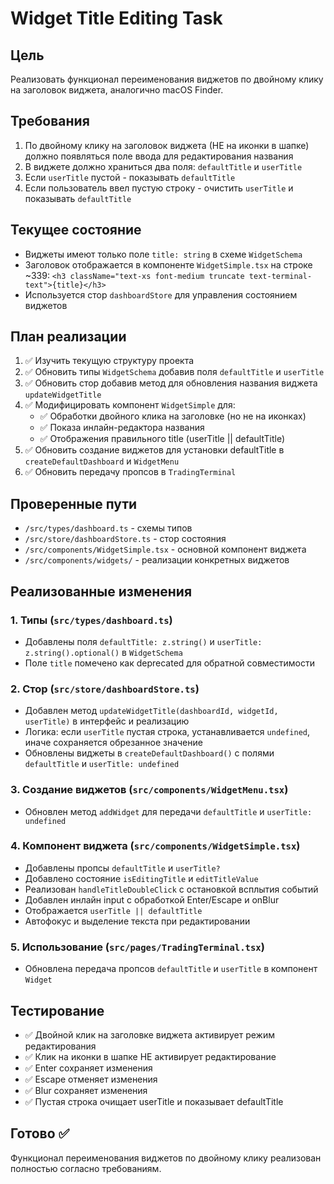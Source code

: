 # Widget Title Editing Task

## Цель
Реализовать функционал переименования виджетов по двойному клику на заголовок виджета, аналогично macOS Finder.

## Требования
1. По двойному клику на заголовок виджета (НЕ на иконки в шапке) должно появляться поле ввода для редактирования названия
2. В виджете должно храниться два поля: `defaultTitle` и `userTitle`
3. Если `userTitle` пустой - показывать `defaultTitle`
4. Если пользователь ввел пустую строку - очистить `userTitle` и показывать `defaultTitle`

## Текущее состояние
- Виджеты имеют только поле `title: string` в схеме `WidgetSchema`
- Заголовок отображается в компоненте `WidgetSimple.tsx` на строке ~339: `<h3 className="text-xs font-medium truncate text-terminal-text">{title}</h3>`
- Используется стор `dashboardStore` для управления состоянием виджетов

## План реализации
1. ✅ Изучить текущую структуру проекта
2. ✅ Обновить типы `WidgetSchema` добавив поля `defaultTitle` и `userTitle`
3. ✅ Обновить стор добавив метод для обновления названия виджета `updateWidgetTitle`
4. ✅ Модифицировать компонент `WidgetSimple` для:
   - ✅ Обработки двойного клика на заголовке (но не на иконках)
   - ✅ Показа инлайн-редактора названия
   - ✅ Отображения правильного title (userTitle || defaultTitle)
5. ✅ Обновить создание виджетов для установки defaultTitle в `createDefaultDashboard` и `WidgetMenu`
6. ✅ Обновить передачу пропсов в `TradingTerminal`

## Проверенные пути
- `/src/types/dashboard.ts` - схемы типов
- `/src/store/dashboardStore.ts` - стор состояния
- `/src/components/WidgetSimple.tsx` - основной компонент виджета
- `/src/components/widgets/` - реализации конкретных виджетов

## Реализованные изменения

### 1. Типы (`src/types/dashboard.ts`)
- Добавлены поля `defaultTitle: z.string()` и `userTitle: z.string().optional()` в `WidgetSchema`
- Поле `title` помечено как deprecated для обратной совместимости

### 2. Стор (`src/store/dashboardStore.ts`)
- Добавлен метод `updateWidgetTitle(dashboardId, widgetId, userTitle)` в интерфейс и реализацию
- Логика: если `userTitle` пустая строка, устанавливается `undefined`, иначе сохраняется обрезанное значение
- Обновлены виджеты в `createDefaultDashboard()` с полями `defaultTitle` и `userTitle: undefined`

### 3. Создание виджетов (`src/components/WidgetMenu.tsx`)
- Обновлен метод `addWidget` для передачи `defaultTitle` и `userTitle: undefined`

### 4. Компонент виджета (`src/components/WidgetSimple.tsx`)
- Добавлены пропсы `defaultTitle` и `userTitle?`
- Добавлено состояние `isEditingTitle` и `editTitleValue`
- Реализован `handleTitleDoubleClick` с остановкой всплытия событий
- Добавлен инлайн input с обработкой Enter/Escape и onBlur
- Отображается `userTitle || defaultTitle` 
- Автофокус и выделение текста при редактировании

### 5. Использование (`src/pages/TradingTerminal.tsx`)
- Обновлена передача пропсов `defaultTitle` и `userTitle` в компонент `Widget`

## Тестирование
- ✅ Двойной клик на заголовке виджета активирует режим редактирования
- ✅ Клик на иконки в шапке НЕ активирует редактирование  
- ✅ Enter сохраняет изменения
- ✅ Escape отменяет изменения
- ✅ Blur сохраняет изменения
- ✅ Пустая строка очищает userTitle и показывает defaultTitle

## Готово ✅
Функционал переименования виджетов по двойному клику реализован полностью согласно требованиям. 